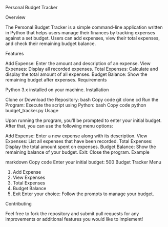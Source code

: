 Personal Budget Tracker

Overview

The Personal Budget Tracker is a simple command-line application written in Python that helps users manage their finances by tracking expenses against a set budget. Users can add expenses, view their total expenses, and check their remaining budget balance.

Features

Add Expense: Enter the amount and description of an expense.
View Expenses: Display all recorded expenses.
Total Expenses: Calculate and display the total amount of all expenses.
Budget Balance: Show the remaining budget after expenses.
Requirements

Python 3.x installed on your machine.
Installation

Clone or Download the Repository:
bash
Copy code
git clone <repository-url>
cd <repository-directory>
Run the Program: Execute the script using Python:
bash
Copy code
python budget_tracker.py
Usage

Upon running the program, you'll be prompted to enter your initial budget. After that, you can use the following menu options:

Add Expense: Enter a new expense along with its description.
View Expenses: List all expenses that have been recorded.
Total Expenses: Display the total amount spent on expenses.
Budget Balance: Show the remaining balance of your budget.
Exit: Close the program.
Example

markdown
Copy code
Enter your initial budget: 500
Budget Tracker Menu
1. Add Expense
2. View Expenses
3. Total Expenses
4. Budget Balance
5. Exit
Enter your choice: 
Follow the prompts to manage your budget.

Contributing

Feel free to fork the repository and submit pull requests for any improvements or additional features you would like to implement!
